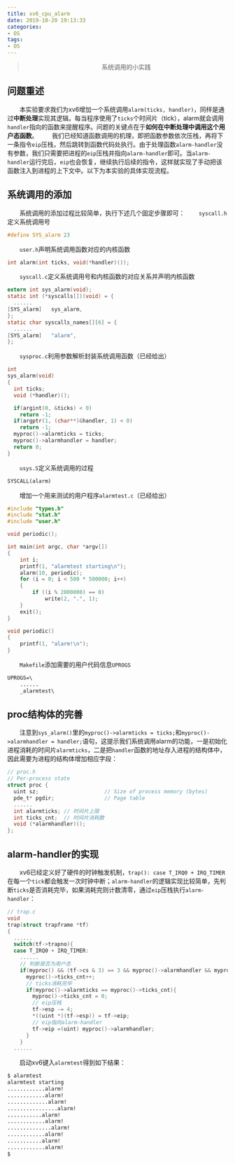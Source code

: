 ```yaml
---
title: xv6_cpu_alarm
date: 2019-10-20 19:13:33
categories:
- OS
tags:
- OS
---
```


> <center>系统调用的小实践</center>

## 问题重述
&emsp;&emsp;本实验要求我们为xv6增加一个系统调用`alarm(ticks, handler)`，同样是通过**中断处理**实现其逻辑。每当程序使用了`ticks`个时间片（tick），alarm就会调用`handler`指向的函数来提醒程序。问题的关键点在于**如何在中断处理中调用这个用户态函数**。
&emsp;&emsp;我们已经知道函数调用的机理，即把函数参数依次压栈，再将下一条指令`eip`压栈，然后跳转到函数代码处执行。由于处理函数`alarm-handler`没有参数，我们只需要把进程的`eip`压栈并指向`alarm-handler`即可。当`alarm-handler`运行完后，`eip`也会恢复，继续执行后续的指令，这样就实现了手动把该函数注入到进程的上下文中。以下为本实验的具体实现流程。

## 系统调用的添加
&emsp;&emsp;系统调用的添加过程比较简单，执行下述几个固定步骤即可：
&emsp;&emsp;`syscall.h`定义系统调用号
```c
#define SYS_alarm 23
```
&emsp;&emsp;`user.h`声明系统调用函数对应的内核函数
```c
int alarm(int ticks, void(*handler)());
```
&emsp;&emsp;`syscall.c`定义系统调用号和内核函数的对应关系并声明内核函数
```c
extern int sys_alarm(void);
static int (*syscalls[])(void) = {
  ......
[SYS_alarm]   sys_alarm,
};
static char syscalls_names[][6] = {
  ......
[SYS_alarm]	  "alarm",
};
```
&emsp;&emsp;`sysproc.c`利用参数解析封装系统调用函数（已经给出）
```c
int
sys_alarm(void)
{
  int ticks;
  void (*handler)();

  if(argint(0, &ticks) < 0)
    return -1;
  if(argptr(1, (char**)&handler, 1) < 0)
    return -1;
  myproc()->alarmticks = ticks;
  myproc()->alarmhandler = handler;
  return 0;
}
```
&emsp;&emsp;`usys.S`定义系统调用的过程
```html
SYSCALL(alarm)
```
&emsp;&emsp;增加一个用来测试的用户程序`alarmtest.c`（已经给出）
```c
#include "types.h"
#include "stat.h"
#include "user.h"

void periodic();

int main(int argc, char *argv[])
{
    int i;
    printf(1, "alarmtest starting\n");
    alarm(10, periodic);
    for (i = 0; i < 500 * 500000; i++)
    {
        if ((i % 2000000) == 0)
            write(2, ".", 1);
    }
    exit();
}

void periodic()
{
    printf(1, "alarm!\n");
}
```
&emsp;&emsp;`Makefile`添加需要的用户代码信息`UPROGS`
```html
UPROGS=\
	......
	_alarmtest\
```

## proc结构体的完善
&emsp;&emsp;注意到`sys_alarm()`里的`myproc()->alarmticks = ticks;`和`myproc()->alarmhandler = handler;`语句，这提示我们系统调用alarm的功能，一是初始化进程消耗的时间片`alarmticks`，二是把`handler`函数的地址存入进程的结构体中，因此需要为进程的结构体增加相应字段：
```c
// proc.h
// Per-process state
struct proc {
  uint sz;                     // Size of process memory (bytes)
  pde_t* pgdir;                // Page table
  ......
  int alarmticks; // 时间片上限
  int ticks_cnt;  // 时间片消耗数
  void (*alarmhandler)();
};
```

## alarm-handler的实现
&emsp;&emsp;xv6已经定义好了硬件的时钟触发机制，`trap(): case T_IRQ0 + IRQ_TIMER`在每一个`tick`都会触发一次时钟中断；`alarm-handler`的逻辑实现比较简单，先判断`ticks`是否消耗完毕，如果消耗完则计数清零，通过`eip`压栈执行`alarm-handler`：
```c
// trap.c
void
trap(struct trapframe *tf)
{
  ......
  switch(tf->trapno){
  case T_IRQ0 + IRQ_TIMER:
    ......
    // 判断是否为用户态
    if(myproc() && (tf->cs & 3) == 3 && myproc()->alarmhandler && myproc()->killed != 1){
      myproc()->ticks_cnt++;
      // ticks消耗完毕
      if(myproc()->alarmticks == myproc()->ticks_cnt){
        myproc()->ticks_cnt = 0;
        // eip压栈
        tf->esp -= 4;    
        *((uint *)(tf->esp)) = tf->eip;
        // eip指向alarm-handler
        tf->eip =(uint) myproc()->alarmhandler;
      }
    }
  ......
```
&emsp;&emsp;启动xv6键入`alarmtest`得到如下结果：
```html
$ alarmtest
alarmtest starting
............alarm!
............alarm!
.............alarm!
................alarm!
...........alarm!
............alarm!
..............alarm!
............alarm!
...........alarm!
............alarm!
$ 
```